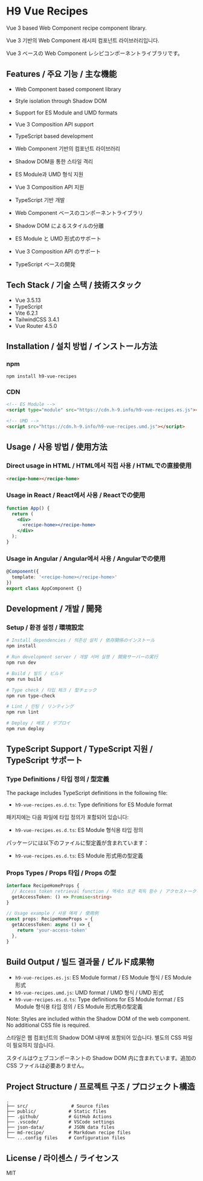 # H9 Vue Recipes

Vue 3 based Web Component recipe component library.

Vue 3 기반의 Web Component 레시피 컴포넌트 라이브러리입니다.

Vue 3 ベースの Web Component レシピコンポーネントライブラリです。

## Features / 주요 기능 / 主な機能

- Web Component based component library
- Style isolation through Shadow DOM
- Support for ES Module and UMD formats
- Vue 3 Composition API support
- TypeScript based development

- Web Component 기반의 컴포넌트 라이브러리
- Shadow DOM을 통한 스타일 격리
- ES Module과 UMD 형식 지원
- Vue 3 Composition API 지원
- TypeScript 기반 개발

- Web Component ベースのコンポーネントライブラリ
- Shadow DOM によるスタイルの分離
- ES Module と UMD 形式のサポート
- Vue 3 Composition API のサポート
- TypeScript ベースの開発

## Tech Stack / 기술 스택 / 技術スタック

- Vue 3.5.13
- TypeScript
- Vite 6.2.1
- TailwindCSS 3.4.1
- Vue Router 4.5.0

## Installation / 설치 방법 / インストール方法

### npm
```bash
npm install h9-vue-recipes
```

### CDN
```html
<!-- ES Module -->
<script type="module" src="https://cdn.h-9.info/h9-vue-recipes.es.js"></script>

<!-- UMD -->
<script src="https://cdn.h-9.info/h9-vue-recipes.umd.js"></script>
```

## Usage / 사용 방법 / 使用方法

### Direct usage in HTML / HTML에서 직접 사용 / HTMLでの直接使用
```html
<recipe-home></recipe-home>
```

### Usage in React / React에서 사용 / Reactでの使用
```jsx
function App() {
  return (
    <div>
      <recipe-home></recipe-home>
    </div>
  );
}
```

### Usage in Angular / Angular에서 사용 / Angularでの使用
```typescript
@Component({
  template: '<recipe-home></recipe-home>'
})
export class AppComponent {}
```

## Development / 개발 / 開発

### Setup / 환경 설정 / 環境設定

```bash
# Install dependencies / 의존성 설치 / 依存関係のインストール
npm install

# Run development server / 개발 서버 실행 / 開発サーバーの実行
npm run dev

# Build / 빌드 / ビルド
npm run build

# Type check / 타입 체크 / 型チェック
npm run type-check

# Lint / 린팅 / リンティング
npm run lint

# Deploy / 배포 / デプロイ
npm run deploy
```

## TypeScript Support / TypeScript 지원 / TypeScript サポート

### Type Definitions / 타입 정의 / 型定義

The package includes TypeScript definitions in the following file:
- `h9-vue-recipes.es.d.ts`: Type definitions for ES Module format

패키지에는 다음 파일에 타입 정의가 포함되어 있습니다:
- `h9-vue-recipes.es.d.ts`: ES Module 형식용 타입 정의

パッケージには以下のファイルに型定義が含まれています：
- `h9-vue-recipes.es.d.ts`: ES Module 形式用の型定義

### Props Types / Props 타입 / Props の型

```typescript
interface RecipeHomeProps {
  // Access token retrieval function / 액세스 토큰 획득 함수 / アクセストークン取得関数
  getAccessToken: () => Promise<string>
}

// Usage example / 사용 예제 / 使用例
const props: RecipeHomeProps = {
  getAccessToken: async () => {
    return 'your-access-token'
  },
}
```

## Build Output / 빌드 결과물 / ビルド成果物

- `h9-vue-recipes.es.js`: ES Module format / ES Module 형식 / ES Module 形式
- `h9-vue-recipes.umd.js`: UMD format / UMD 형식 / UMD 形式
- `h9-vue-recipes.es.d.ts`: Type definitions for ES Module format / ES Module 형식용 타입 정의 / ES Module 形式用の型定義

Note: Styles are included within the Shadow DOM of the web component. No additional CSS file is required.

스타일은 웹 컴포넌트의 Shadow DOM 내부에 포함되어 있습니다. 별도의 CSS 파일이 필요하지 않습니다.

スタイルはウェブコンポーネントの Shadow DOM 内に含まれています。追加の CSS ファイルは必要ありません。

## Project Structure / 프로젝트 구조 / プロジェクト構造

```
.
├── src/                # Source files
├── public/            # Static files
├── .github/           # GitHub Actions
├── .vscode/           # VSCode settings
├── json-data/         # JSON data files
├── md-recipe/         # Markdown recipe files
└── ...config files    # Configuration files
```

## License / 라이센스 / ライセンス

MIT
